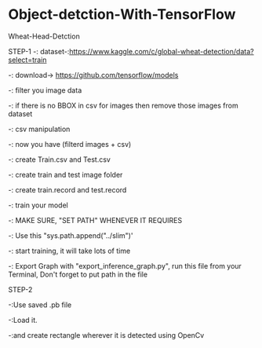 # Object-detction-With-TensorFlow

Wheat-Head-Detction

STEP-1
  -: dataset-:https://www.kaggle.com/c/global-wheat-detection/data?select=train 

  -: download-> https://github.com/tensorflow/models
  
  -: filter you image data 
  
  -: if there is no BBOX in csv for images then remove those images from dataset
  
  -: csv manipulation
  
  -: now you have (filterd images + csv)
  
  -: create Train.csv and Test.csv
  
  -: create train and test image folder
  
  -: create train.record and test.record
  
  -: train your model
  
  -: MAKE SURE, "SET PATH" WHENEVER IT REQUIRES
  
  -: Use this "sys.path.append("../slim")'
  
  -: start training, it will take lots of time
  
  -: Export Graph with "export_inference_graph.py",  run this file from your Terminal, Don't forget to put path in the file

STEP-2

   -:Use saved .pb file
   
   -:Load it.
   
   -:and create rectangle wherever it is detected using OpenCv
